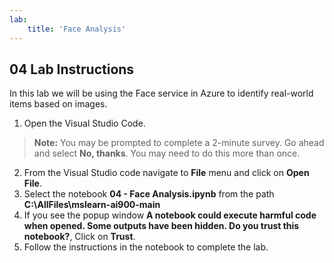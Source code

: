 ```yaml
---
lab:
    title: 'Face Analysis'
---
```


## 04 Lab Instructions
In this lab we will be using the Face service in Azure to identify real-world items based on images.

1. Open the Visual Studio Code.
>**Note:** You may be prompted to complete a 2-minute survey. Go ahead and select **No, thanks**. You may need to do this more than once.
2. From the Visual Studio code navigate to **File** menu and click on **Open File**.
3. Select the notebook **04 - Face Analysis.ipynb** from the path **C:\AllFiles\mslearn-ai900-main**
4. If you see the popup window **A notebook could execute harmful code when opened. Some outputs have been hidden. Do you trust this notebook?**, Click on **Trust**.
5. Follow the instructions in the notebook to complete the lab.
